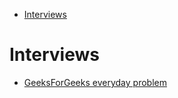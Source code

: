 - [Interviews](#interviews)

# Interviews

- [GeeksForGeeks everyday problem](https://www.geeksforgeeks.org/problem-of-the-day?utm_source=gfgpractice&utm_medium=events_page&utm_campaign=events_series_problem_of_the_day)
